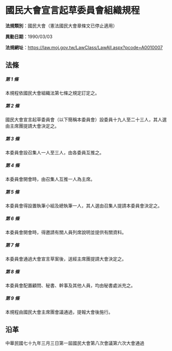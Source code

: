 # 國民大會宣言起草委員會組織規程



**法規類別**：國民大會（憲法國民大會章條文已停止適用）

**異動日期**：1990/03/03  

**法規網址**：https://law.moj.gov.tw/LawClass/LawAll.aspx?pcode=A0010007



## 法條
##### 第 1 條
本規程依國民大會組織法第七條之規定訂定之。

##### 第 2 條
國民大會宣言起草委員會（以下簡稱本委員會）設委員十九人至二十三人，其人選由主席團提請大會決定之。

##### 第 3 條
本委員會設召集人一人至三人，由各委員互推之。

##### 第 4 條
本委員會開會時，由召集人互推一人為主席。

##### 第 5 條
本委員會得設置執筆小組及總執筆一人，其人選由召集人提請本委員會決定之。

##### 第 6 條
本委員會開會時，得邀請有關人員列席說明並提供有關資料。

##### 第 7 條
本委員會通過大會宣言草案後，送經主席團提請大會決定之。

##### 第 8 條
本委員會配置顧問、秘書、幹事及其他人員，均由秘書處派充之。

##### 第 9 條
本規程由國民大會主席團會議通過，提報大會後施行。

## 沿革
中華民國七十九年三月三日第一屆國民大會第八次會議第六次大會通過
